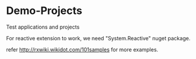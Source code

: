 # Demo-Projects
Test applications and projects

For reactive extension to work, we need "System.Reactive" nuget package.

refer http://rxwiki.wikidot.com/101samples for more examples.

